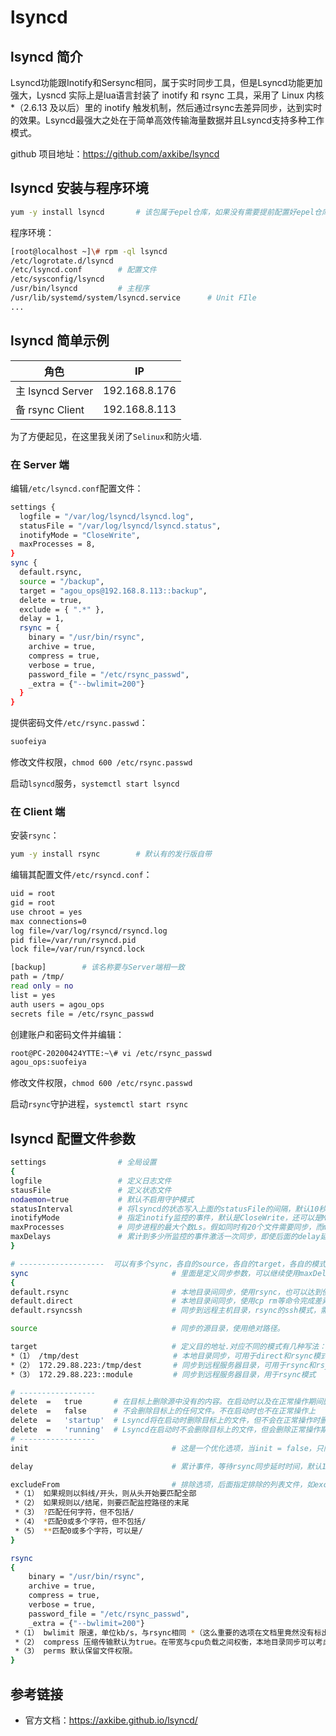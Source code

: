 # lsyncd 

## lsyncd 简介

Lsyncd功能跟Inotify和Sersync相同，属于实时同步工具，但是Lsyncd功能更加强大，Lysncd 实际上是lua语言封装了 inotify 和 rsync 工具，采用了 Linux 内核 *（2.6.13 及以后）里的 inotify 触发机制，然后通过rsync去差异同步，达到实时的效果。Lsyncd最强大之处在于简单高效传输海量数据并且Lsyncd支持多种工作模式。

github 项目地址：https://github.com/axkibe/lsyncd

## lsyncd 安装与程序环境

```bash
yum -y install lsyncd		# 该包属于epel仓库，如果没有需要提前配置好epel仓库
```

程序环境：

```bash
[root@localhost ~]\# rpm -ql lsyncd
/etc/logrotate.d/lsyncd
/etc/lsyncd.conf		# 配置文件
/etc/sysconfig/lsyncd
/usr/bin/lsyncd			# 主程序
/usr/lib/systemd/system/lsyncd.service		# Unit FIle
...
```

## lsyncd 简单示例

| 角色             | IP            |
| ---------------- | ------------- |
| 主 lsyncd Server | 192.168.8.176 |
| 备 rsync Client  | 192.168.8.113 |

为了方便起见，在这里我关闭了`Selinux`和防火墙.

### 在 Server 端

编辑`/etc/lsyncd.conf`配置文件：

```bash
settings {
  logfile = "/var/log/lsyncd/lsyncd.log",
  statusFile = "/var/log/lsyncd/lsyncd.status",
  inotifyMode = "CloseWrite",
  maxProcesses = 8,
} 
sync {
  default.rsync,
  source = "/backup",
  target = "agou_ops@192.168.8.113::backup",
  delete = true,
  exclude = { ".*" },
  delay = 1,
  rsync = {
    binary = "/usr/bin/rsync",
    archive = true,
    compress = true,
    verbose = true,
    password_file = "/etc/rsync_passwd",
    _extra = {"--bwlimit=200"}
  } 
}
```

提供密码文件`/etc/rsync.passwd`：

```bash
suofeiya
```

修改文件权限，`chmod 600 /etc/rsync.passwd`

启动`lsyncd`服务，`systemctl start lsyncd`

### 在 Client 端

安装`rsync`：

```bash
yum -y install rsync		# 默认有的发行版自带
```

编辑其配置文件`/etc/rsyncd.conf`：

```bash
uid = root
gid = root
use chroot = yes
max connections=0
log file=/var/log/rsyncd/rsyncd.log
pid file=/var/run/rsyncd.pid
lock file=/var/run/rsyncd.lock

[backup]		# 该名称要与Server端相一致
path = /tmp/
read only = no
list = yes
auth users = agou_ops
secrets file = /etc/rsync_passwd
```

创建账户和密码文件并编辑：

```bash
root@PC-20200424YTTE:~\# vi /etc/rsync_passwd
agou_ops:suofeiya
```

修改文件权限，`chmod 600 /etc/rsync.passwd`

启动`rsync`守护进程，`systemctl start rsync`

## lsyncd 配置文件参数

```bash
settings                # 全局设置
{
logfile                 # 定义日志文件
stausFile               # 定义状态文件
nodaemon=true           # 默认不启用守护模式
statusInterval          # 将lsyncd的状态写入上面的statusFile的间隔，默认10秒
inotifyMode             # 指定inotify监控的事件，默认是CloseWrite，还可以是Modify或CloseWrite or Modify
maxProcesses            # 同步进程的最大个数Ls。假如同时有20个文件需要同步，而maxProcesses = 8，则最大能看到有8个rysnc进程
maxDelays               # 累计到多少所监控的事件激活一次同步，即使后面的delay延迟时间还未到
}

# -------------------  可以有多个sync，各自的source，各自的target，各自的模式，互不影响。
sync                                # 里面是定义同步参数，可以继续使用maxDelays来重写settings的全局变量。一般第一个参数指定lsyncd以什么模式运行：rsync rsyncssh direct三种模式
{
default.rsync                       # 本地目录间同步，使用rsync，也可以达到使用ssh形式的远程rsync效果，或daemon方式连接远程rsyncd进程；
default.direct                      # 本地目录间同步，使用cp rm等命令完成差异文件备份；
default.rsyncssh                    # 同步到远程主机目录，rsync的ssh模式，需要使用key来认证

source                              # 同步的源目录，使用绝对路径。

target                              # 定义目的地址.对应不同的模式有几种写法：
*（1） /tmp/dest                     # 本地目录同步，可用于direct和rsync模式
*（2） 172.29.88.223:/tmp/dest       # 同步到远程服务器目录，可用于rsync和rsyncssh模式，拼接的命令类似于/usr/bin/rsync -ltsd --delete --include-from=- --exclude=* SOURCE TARGET，剩下的就是rsync的内容了，比如指定username，免密码同步
*（3） 172.29.88.223::module         # 同步到远程服务器目录，用于rsync模式

# -----------------
delete	=	true       # 在目标上删除源中没有的内容。在启动时以及在正常操作期间删除的内容
delete	=	false      # 不会删除目标上的任何文件。不在启动时也不在正常操作上
delete	=	'startup'  # Lsyncd将在启动时删除目标上的文件，但不会在正常操作时删除
delete	=	'running'  # Lsyncd在启动时不会删除目标上的文件，但会删除正常操作期间删除的文件
# -----------------
init                                # 这是一个优化选项，当init = false，只同步进程启动以后发生改动事件的文件，原有的目录即使有差异也不会同步。默认是true

delay                               # 累计事件，等待rsync同步延时时间，默认15秒 *（最大累计到1000个不可合并的事件）。也就是15s内监控目录下发生的改动，会累积到一次rsync同步，避免过于频繁的同步。 *（可合并的意思是，15s内两次修改了同一文件，最后只同步最新的文件）

excludeFrom                         # 排除选项，后面指定排除的列表文件，如excludeFrom = "/etc/lsyncd.exclude"如果是简单的排除，可以使用exclude = LIST。这里的排除规则写法与原生rsync有点不同，更为简单：监控路径里的任何部分匹配到一个文本，都会被排除，例如/bin/foo/bar可以匹配规则foo
 *（1） 如果规则以斜线/开头，则从头开始要匹配全部
 *（2） 如果规则以/结尾，则要匹配监控路径的末尾
 *（3） ?匹配任何字符，但不包括/
 *（4） *匹配0或多个字符，但不包括/
 *（5） **匹配0或多个字符，可以是/
}

rsync
{
    binary = "/usr/bin/rsync",
    archive = true,
    compress = true,
    verbose = true,
    password_file = "/etc/rsync_passwd",
    _extra = {"--bwlimit=200"}
 *（1） bwlimit 限速，单位kb/s，与rsync相同 *（这么重要的选项在文档里竟然没有标出）
 *（2） compress 压缩传输默认为true。在带宽与cpu负载之间权衡，本地目录同步可以考虑把它设为false
 *（3） perms 默认保留文件权限。
}
```

## 参考链接

* 官方文档：https://axkibe.github.io/lsyncd/